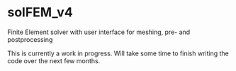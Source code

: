 # solFEM_v4
Finite Element solver with user interface for meshing, pre- and postprocessing

This is currently a work in progress. Will take some time to finish writing the code over the next few months.
